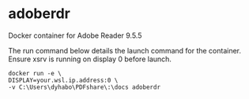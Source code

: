 # adoberdr
Docker container for Adobe Reader 9.5.5

The run command below details the launch command for the container. Ensure xsrv is running on display 0 before launch.
```
docker run -e \
DISPLAY=your.wsl.ip.address:0 \
-v C:\Users\dyhabo\PDFshare\:\docs adoberdr
```
